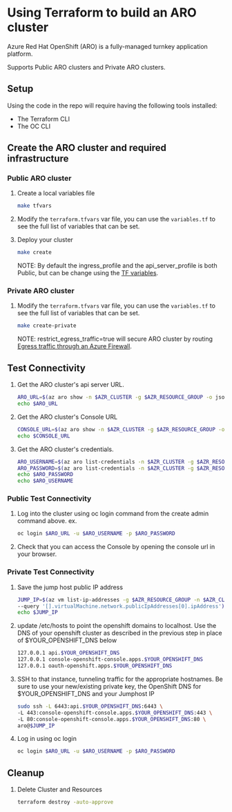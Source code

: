 # Using Terraform to build an ARO cluster

Azure Red Hat OpenShift (ARO) is a fully-managed turnkey application platform.

Supports Public ARO clusters and Private ARO clusters.

## Setup

Using the code in the repo will require having the following tools installed:

- The Terraform CLI
- The OC CLI

## Create the ARO cluster and required infrastructure

### Public ARO cluster

1. Create a local variables file

   ```bash
   make tfvars
   ```

1. Modify the `terraform.tfvars` var file, you can use the `variables.tf` to see the full list of variables that can be set.

1. Deploy your cluster

   ```bash
   make create
   ```

   NOTE: By default the ingress_profile and the api_server_profile is both Public, but can be change using the [TF variables](https://github.com/rh-mobb/terraform-aro/blob/main/variable.tf).

### Private ARO cluster

1. Modify the `terraform.tfvars` var file, you can use the `variables.tf` to see the full list of variables that can be set.

   ```bash
   make create-private
   ```

   NOTE: restrict_egress_traffic=true will secure ARO cluster by routing [Egress traffic through an Azure Firewall](https://learn.microsoft.com/en-us/azure/openshift/howto-restrict-egress).

## Test Connectivity

1. Get the ARO cluster's api server URL.

   ```bash
   ARO_URL=$(az aro show -n $AZR_CLUSTER -g $AZR_RESOURCE_GROUP -o json | jq -r '.apiserverProfile.url')
   echo $ARO_URL
   ```

1. Get the ARO cluster's Console URL

   ```bash
   CONSOLE_URL=$(az aro show -n $AZR_CLUSTER -g $AZR_RESOURCE_GROUP -o json | jq -r '.consoleProfile.url')
   echo $CONSOLE_URL
   ```

1. Get the ARO cluster's credentials.

   ```bash
   ARO_USERNAME=$(az aro list-credentials -n $AZR_CLUSTER -g $AZR_RESOURCE_GROUP -o json | jq -r '.kubeadminUsername')
   ARO_PASSWORD=$(az aro list-credentials -n $AZR_CLUSTER -g $AZR_RESOURCE_GROUP -o json | jq -r '.kubeadminPassword')
   echo $ARO_PASSWORD
   echo $ARO_USERNAME
   ```

### Public Test Connectivity

1. Log into the cluster using oc login command from the create admin command above. ex.

    ```bash
    oc login $ARO_URL -u $ARO_USERNAME -p $ARO_PASSWORD
    ```

1. Check that you can access the Console by opening the console url in your browser.

### Private Test Connectivity

1. Save the jump host public IP address

    ```bash
   JUMP_IP=$(az vm list-ip-addresses -g $AZR_RESOURCE_GROUP -n $AZR_CLUSTER-jumphost -o tsv \
   --query '[].virtualMachine.network.publicIpAddresses[0].ipAddress')
   echo $JUMP_IP
   ```

1. update /etc/hosts to point the openshift domains to localhost. Use the DNS of your openshift cluster as described in the previous step in place of $YOUR_OPENSHIFT_DNS below

   ```bash
   127.0.0.1 api.$YOUR_OPENSHIFT_DNS
   127.0.0.1 console-openshift-console.apps.$YOUR_OPENSHIFT_DNS
   127.0.0.1 oauth-openshift.apps.$YOUR_OPENSHIFT_DNS
   ```

1. SSH to that instance, tunneling traffic for the appropriate hostnames. Be sure to use your new/existing private key, the OpenShift DNS for $YOUR_OPENSHIFT_DNS and your Jumphost IP

   ```bash
   sudo ssh -L 6443:api.$YOUR_OPENSHIFT_DNS:6443 \
   -L 443:console-openshift-console.apps.$YOUR_OPENSHIFT_DNS:443 \
   -L 80:console-openshift-console.apps.$YOUR_OPENSHIFT_DNS:80 \
   aro@$JUMP_IP
   ```

1. Log in using oc login

   ```bash
   oc login $ARO_URL -u $ARO_USERNAME -p $ARO_PASSWORD
   ```

## Cleanup

1. Delete Cluster and Resources

    ```bash
    terraform destroy -auto-approve
    ```
